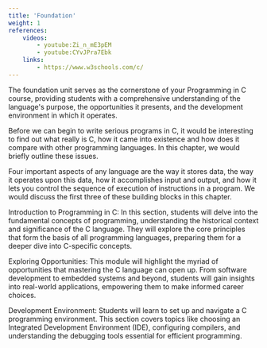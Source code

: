 ```yaml
---
title: 'Foundation'
weight: 1
references:
    videos:
        - youtube:Zi_n_mE3pEM
        - youtube:CYvJPra7Ebk
    links:
        - https://www.w3schools.com/c/
---
```


The foundation unit serves as the cornerstone of your Programming in C course, providing students with a comprehensive understanding of the language's purpose, the opportunities it presents, and the development environment in which it operates.

Before we can begin to write serious programs in C, it would be interesting to find out what really is C, how it came into existence and how does it compare with other programming languages. In this chapter, we would briefly outline these issues.

Four important aspects of any language are the way it stores data, the way it operates upon this data, how it accomplishes input and output, and how it lets you control the sequence of execution of instructions in a program. We would discuss the first three of these building blocks in this chapter.

Introduction to Programming in C:
In this section, students will delve into the fundamental concepts of programming, understanding the historical context and significance of the C language. They will explore the core principles that form the basis of all programming languages, preparing them for a deeper dive into C-specific concepts.

Exploring Opportunities:
This module will highlight the myriad of opportunities that mastering the C language can open up. From software development to embedded systems and beyond, students will gain insights into real-world applications, empowering them to make informed career choices.

Development Environment:
Students will learn to set up and navigate a C programming environment. This section covers topics like choosing an Integrated Development Environment (IDE), configuring compilers, and understanding the debugging tools essential for efficient programming.